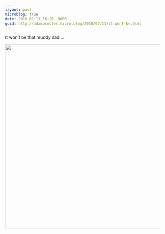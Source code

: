 ```yaml
---
layout: post
microblog: true
date: 2018-02-11 16:20 -0000
guid: http://adamprocter.micro.blog/2018/02/11/it-wont-be.html
---
```

It won’t be that muddy dad....

<img src="http://discursive.adamprocter.co.uk/uploads/2018/3a041b41dc.jpg" width="600" height="600" />
